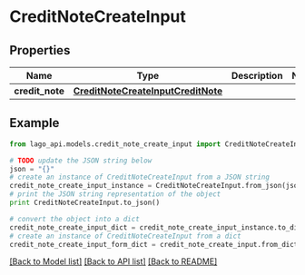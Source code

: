 # CreditNoteCreateInput


## Properties

Name | Type | Description | Notes
------------ | ------------- | ------------- | -------------
**credit_note** | [**CreditNoteCreateInputCreditNote**](CreditNoteCreateInputCreditNote.md) |  | 

## Example

```python
from lago_api.models.credit_note_create_input import CreditNoteCreateInput

# TODO update the JSON string below
json = "{}"
# create an instance of CreditNoteCreateInput from a JSON string
credit_note_create_input_instance = CreditNoteCreateInput.from_json(json)
# print the JSON string representation of the object
print CreditNoteCreateInput.to_json()

# convert the object into a dict
credit_note_create_input_dict = credit_note_create_input_instance.to_dict()
# create an instance of CreditNoteCreateInput from a dict
credit_note_create_input_form_dict = credit_note_create_input.from_dict(credit_note_create_input_dict)
```
[[Back to Model list]](../README.md#documentation-for-models) [[Back to API list]](../README.md#documentation-for-api-endpoints) [[Back to README]](../README.md)


